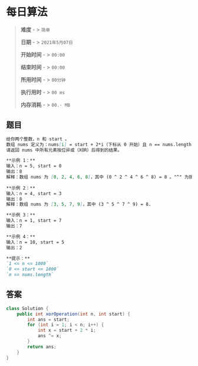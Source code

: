 # 每日算法

> **难度**  - > `简单`
>
> **日期** - > `2021年5月07日`
>
> **开始时间** - > `00:00`
>
> **结束时间** - > `00:00`
>
> **所用时间** - > `00分钟`
>
> **执行用时** - > `00 ms`
>
> **内存消耗** - > `00.- MB`

## 题目

```markdown
给你两个整数，n 和 start 。
数组 nums 定义为：nums[i] = start + 2*i（下标从 0 开始）且 n == nums.length 。
请返回 nums 中所有元素按位异或（XOR）后得到的结果。

**示例 1：**
输入：n = 5, start = 0
输出：8
解释：数组 nums 为 [0, 2, 4, 6, 8]，其中 (0 ^ 2 ^ 4 ^ 6 ^ 8) = 8 。"^" 为按位异或 XOR 运算符。
     
**示例 2：**
输入：n = 4, start = 3
输出：8
解释：数组 nums 为 [3, 5, 7, 9]，其中 (3 ^ 5 ^ 7 ^ 9) = 8.

**示例 3：**
输入：n = 1, start = 7
输出：7

**示例 4：**
输入：n = 10, start = 5
输出：2

**提示：**
`1 <= n <= 1000`
`0 <= start <= 1000`
`n == nums.length`
```

## 答案

```java
class Solution {
    public int xorOperation(int n, int start) {
        int ans = start;
        for (int i = 1; i < n; i++) {
            int x = start + 2 * i;
            ans ^= x;
        }
        return ans;
    }
}
```